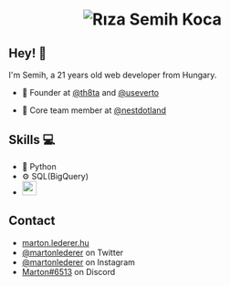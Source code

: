 <h1 align="center">
  <img src="https://raw.githubusercontent.com/rsemihkoca/Riza-Semih-Koca/e5c5fc6e24fc8d878a31ed3372c069f3b8771590/name.svg" alt="Rıza Semih Koca" />
</h1>

## Hey! 👋
I'm Semih, a 21 years old web developer from Hungary.

- 🧭 Founder at [@th8ta](https://github.com/th8ta) and [@useverto](https://github.com/useverto)

- 👥 Core team member at [@nestdotland](https://github.com/nestdotland)

## Skills 💻
- 🐍 Python
- ⚙️ SQL(BigQuery)
-  <img src="https://upload.wikimedia.org/wikipedia/commons/thumb/3/34/Microsoft_Office_Excel_%282019%E2%80%93present%29.svg/826px-Microsoft_Office_Excel_%282019%E2%80%93present%29.svg.png" width="25" height="25">


## Contact
- [marton.lederer.hu](https://marton.lederer.hu)
- [@martonlederer](https://twitter.com/martonlederer) on Twitter
- [@martonlederer](https://twitter.com/instagram) on Instagram
- [Marton#6513](./) on Discord

